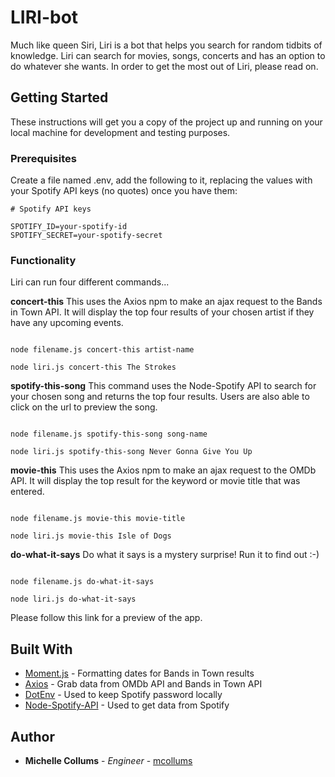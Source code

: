 # LIRI-bot

Much like queen Siri, Liri is a bot that helps you search for random tidbits of knowledge. Liri can search for movies, songs, concerts and has an option to do whatever she wants. In order to get the most out of Liri, please read on.

## Getting Started

These instructions will get you a copy of the project up and running on your local machine for development and testing purposes. 

### Prerequisites

Create a file named .env, add the following to it, replacing the values with your Spotify API keys (no quotes) once you have them:

```
# Spotify API keys

SPOTIFY_ID=your-spotify-id
SPOTIFY_SECRET=your-spotify-secret

```

### Functionality

Liri can run four different commands...

**concert-this**
This uses the Axios npm to make an ajax request to the Bands in Town API. It will display the top four results of your chosen artist if they have any upcoming events.

```

node filename.js concert-this artist-name

node liri.js concert-this The Strokes

```

**spotify-this-song**
This command uses the Node-Spotify API to search for your chosen song and returns the top four results. Users are also able to click on the url to preview the song.
```

node filename.js spotify-this-song song-name

node liri.js spotify-this-song Never Gonna Give You Up

```

**movie-this**
This uses the Axios npm to make an ajax request to the OMDb API. It will display the top result for the keyword or movie title that was entered.
```

node filename.js movie-this movie-title

node liri.js movie-this Isle of Dogs

```

**do-what-it-says**
Do what it says is a mystery surprise! Run it to find out :-)
```

node filename.js do-what-it-says

node liri.js do-what-it-says

```


Please follow this link for a preview of the app.


## Built With

* [Moment.js](https://www.npmjs.com/package/moment) - Formatting dates for Bands in Town results
* [Axios](https://www.npmjs.com/package/axios) - Grab data from OMDb API and Bands in Town API
* [DotEnv](https://www.npmjs.com/package/dotenv) - Used to keep Spotify password locally
* [Node-Spotify-API](https://www.npmjs.com/package/node-spotify-api) - Used to get data from Spotify


## Author

* **Michelle Collums** - *Engineer* - [mcollums](https://github.com/mcollums)